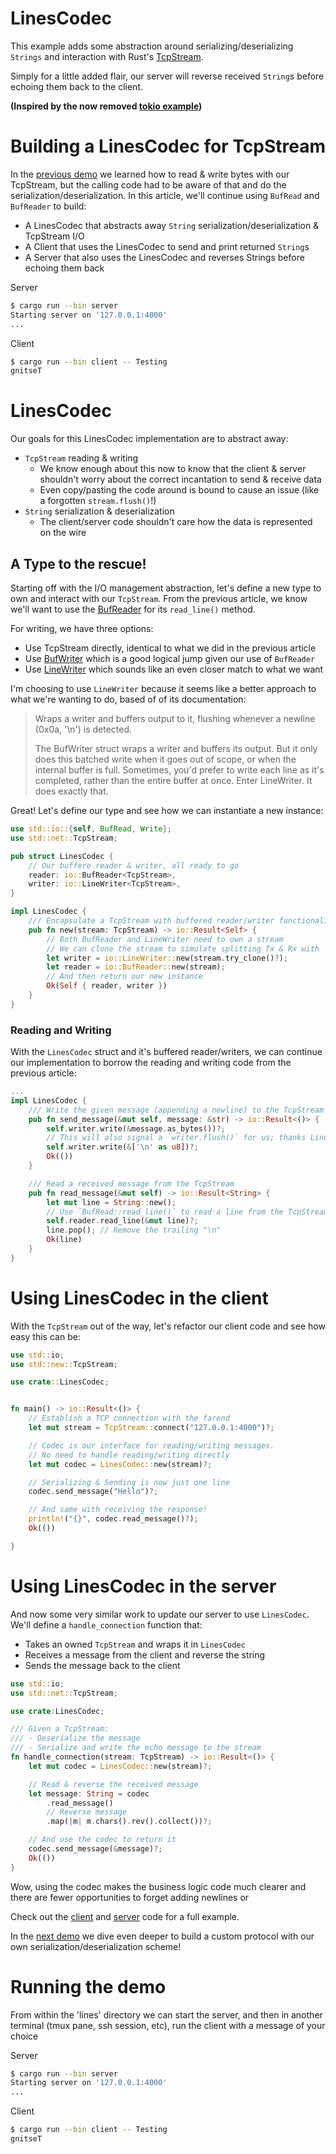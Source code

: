 # LinesCodec

This example adds some abstraction around serializing/deserializing `Strings` and interaction with Rust's [TcpStream](https://doc.rust-lang.org/stable/std/net/struct.TcpStream.html).

Simply for a little added flair, our server will reverse received `String`s before echoing them back to the client.

**(Inspired by the now removed [tokio example](https://github.com/tokio-rs/tokio/blob/9d4d076189822e32574f8123efe21c732103f4d4/examples/chat.rs))**

# Building a LinesCodec for TcpStream

In the [previous demo](../raw) we learned how to read & write bytes with our TcpStream, but the calling code had to be aware of that and do the serialization/deserialization.  In this article, we'll continue using `BufRead` and `BufReader` to build:

- A LinesCodec that abstracts away `String` serialization/deserialization & TcpStream I/O
- A Client that uses the LinesCodec to send and print returned `String`s
- A Server that also uses the LinesCodec and reverses Strings before echoing them back

Server
```sh
$ cargo run --bin server
Starting server on '127.0.0.1:4000'
...
```

Client
```sh
$ cargo run --bin client -- Testing
gnitseT
```


# LinesCodec
Our goals for this LinesCodec implementation are to abstract away:
- `TcpStream` reading & writing
  - We know enough about this now to know that the client & server shouldn't worry about the correct incantation to send & receive data
  - Even copy/pasting the code around is bound to cause an issue (like a forgotten `stream.flush()`!)
- `String` serialization & deserialization
  - The client/server code shouldn't care how the data is represented on the wire

## A Type to the rescue!
Starting off with the I/O management abstraction, let's define a new type to own and interact with our `TcpStream`. From the previous article, we know we'll want to use the [BufReader](https://doc.rust-lang.org/std/io/struct.BufReader.html) for its `read_line()` method.

For writing, we have three options:
  - Use TcpStream directly, identical to what we did in the previous article
  - Use [BufWriter](https://doc.rust-lang.org/std/io/struct.BufWriter.html) which is a good logical jump given our use of `BufReader`
  - Use [LineWriter](https://doc.rust-lang.org/stable/std/io/struct.LineWriter.html) which sounds like an even closer match to what we want


I'm choosing to use `LineWriter` because it seems like a better approach to what we're wanting to do, based of of its documentation:

> Wraps a writer and buffers output to it, flushing whenever a newline (0x0a, '\n') is detected.
> 
> The BufWriter struct wraps a writer and buffers its output. But it only does this batched write when it goes out of scope, or when the internal buffer is full. Sometimes, you'd prefer to write each line as it's completed, rather than the entire buffer at once. Enter LineWriter. It does exactly that.

Great! Let's define our type and see how we can instantiate a new instance:

```rust
use std::io::{self, BufRead, Write};
use std::net::TcpStream;

pub struct LinesCodec {
    // Our buffere reader & writer, all ready to go
    reader: io::BufReader<TcpStream>,
    writer: io::LineWriter<TcpStream>,
}

impl LinesCodec {
    /// Encapsulate a TcpStream with buffered reader/writer functionality
    pub fn new(stream: TcpStream) -> io::Result<Self> {
        // Both BufReader and LineWriter need to own a stream
        // We can clone the stream to simulate splitting Tx & Rx with `try_clone()`
        let writer = io::LineWriter::new(stream.try_clone()?);
        let reader = io::BufReader::new(stream);
        // And then return our new instance
        Ok(Self { reader, writer })
    }
}
```

### Reading and Writing
With the `LinesCodec` struct and it's buffered reader/writers, we can continue our implementation to borrow the reading and writing code from the previous article:

```rust
...
impl LinesCodec {
    /// Write the given message (appending a newline) to the TcpStream
    pub fn send_message(&mut self, message: &str) -> io::Result<()> {
        self.writer.write(&message.as_bytes())?;
        // This will also signal a `writer.flush()` for us; thanks LineWriter!
        self.writer.write(&['\n' as u8])?;
        Ok(())
    }

    /// Read a received message from the TcpStream
    pub fn read_message(&mut self) -> io::Result<String> {
        let mut line = String::new();
        // Use `BufRead::read_line()` to read a line from the TcpStream
        self.reader.read_line(&mut line)?;
        line.pop(); // Remove the trailing "\n"
        Ok(line)
    }
}
```

# Using LinesCodec in the client
With the `TcpStream` out of the way, let's refactor our client code and see how easy this can be:

```rust
use std::io;
use std::new::TcpStream;

use crate::LinesCodec;


fn main() -> io::Result<()> {
    // Establish a TCP connection with the farend
    let mut stream = TcpStream::connect("127.0.0.1:4000")?;

    // Codec is our interface for reading/writing messages.
    // No need to handle reading/writing directly
    let mut codec = LinesCodec::new(stream)?;

    // Serializing & Sending is now just one line
    codec.send_message("Hello")?;

    // And same with receiving the response!
    println!("{}", codec.read_message()?);
    Ok(())

}
```

# Using LinesCodec in the server
And now some very similar work to update our server to use `LinesCodec`. We'll define a `handle_connection` function that:
- Takes an owned `TcpStream` and wraps it in `LinesCodec`
- Receives a message from the client and reverse the string
- Sends the message back to the client

```rust
use std::io;
use std::net::TcpStream;

use crate:LinesCodec;

/// Given a TcpStream:
/// - Deserialize the message
/// - Serialize and write the echo message to the stream
fn handle_connection(stream: TcpStream) -> io::Result<()> {
    let mut codec = LinesCodec::new(stream)?;

    // Read & reverse the received message
    let message: String = codec
        .read_message()
        // Reverse message
        .map(|m| m.chars().rev().collect())?;

    // And use the codec to return it
    codec.send_message(&message)?;
    Ok(())
}
```

Wow, using the codec makes the business logic code much clearer and there are fewer opportunities to forget adding newlines or 

Check out the [client](src/bin/client.rs) and [server](src/bin/server.rs) code for a full example.

In the [next demo](../protocol) we dive even deeper to build a custom protocol with our own serialization/deserialization scheme!

# Running the demo
From within the 'lines' directory we can start the server, and then in another terminal (tmux pane, ssh session, etc), run the client with a message of your choice

Server
```sh
$ cargo run --bin server
Starting server on '127.0.0.1:4000'
...
```

Client
```sh
$ cargo run --bin client -- Testing
gnitseT
```
